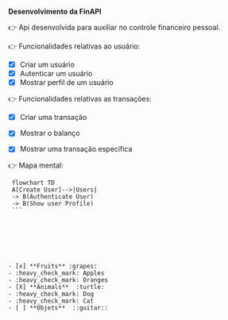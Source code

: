 **Desenvolvimento da FinAPI**

:point_right: Api desenvolvida para auxiliar no controle financeiro pessoal.

:point_right: Funcionalidades relativas ao usuário:

- [x] Criar um usuário
- [x] Autenticar um usuário
- [x] Mostrar perfil de um usuário

:point_right: Funcionalidades relativas as transações:

- [x] Criar uma transação
- [x] Mostrar o balanço
- [x] Mostrar uma transação específica


:point_right: Mapa mental:

   ```mermaid
    flowchart TD
    A[Create User]-->|Users|
    -> B(Authenticate User)
    -> B(Show user Profile)
    ```







- [x] **Fruits** :grapes:
  - :heavy_check_mark: Apples
  - :heavy_check_mark: Oranges
- [X] **Animals**  :turtle:
  - :heavy_check_mark: Dog
  - :heavy_check_mark: Cat
- [ ] **Objets**  ::guitar::
